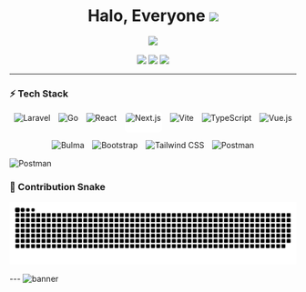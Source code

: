 <h1 align="center">
  Halo, Everyone <img src="https://raw.githubusercontent.com/KarboLennon/KarboLennon/main/assets/wave.gif" width="30" />
</h1>

<p align="center">
  <img src="https://readme-typing-svg.herokuapp.com?duration=3000&pause=800&center=true&vCenter=true&lines=Full-Stack+Developer;Laravel+%7C+Go+%7C+React+%7C+Next.js;Loves+Clean+Code;Always+Learning" />
</p>

<p align="center">
  <!-- Badges -->
  <a href="https://github.com/KarboLennon"><img src="https://img.shields.io/badge/GitHub-000?style=for-the-badge&logo=github" /></a>
  <a href="mailto:youremail@example.com"><img src="https://img.shields.io/badge/Email-444?style=for-the-badge&logo=gmail" /></a>
  <a href="https://www.linkedin.com/in/karbolennon/"><img src="https://img.shields.io/badge/LinkedIn-0e76a8?style=for-the-badge&logo=linkedin&logoColor=white" /></a>
</p>

---

### ⚡ Tech Stack
<div align="center">
  <div style="display:flex; flex-wrap:wrap; align-items:center; justify-content:center; gap:14px;">
    <img src="https://cdn.jsdelivr.net/gh/devicons/devicon/icons/laravel/laravel-original.svg" alt="Laravel" title="Laravel" style="height:clamp(22px, 4vw, 32px);" />
        <img src="https://cdn.jsdelivr.net/gh/devicons/devicon/icons/go/go-original.svg" alt="Go" title="Go" style="height:clamp(22px, 4vw, 32px);" />
            <img src="https://cdn.jsdelivr.net/gh/devicons/devicon/icons/react/react-original.svg" alt="React" title="React" style="height:clamp(22px, 4vw, 32px);" />
                <img src="https://cdn.jsdelivr.net/gh/devicons/devicon/icons/nextjs/nextjs-original.svg" alt="Next.js" title="Next.js" style="height:clamp(22px, 4vw, 32px); background:#fff; border-radius:6px; padding:2px;" />
    <img src="https://cdn.jsdelivr.net/gh/devicons/devicon/icons/vite/vite-original.svg" alt="Vite" title="Vite" style="height:clamp(22px, 4vw, 32px);" />
    <img src="https://cdn.jsdelivr.net/gh/devicons/devicon/icons/typescript/typescript-original.svg" alt="TypeScript" title="TypeScript" style="height:clamp(22px, 4vw, 32px);" />
    <img src="https://cdn.jsdelivr.net/gh/devicons/devicon/icons/vuejs/vuejs-original.svg" alt="Vue.js" title="Vue.js" style="height:clamp(22px, 4vw, 32px);" />
    <img src="https://cdn.jsdelivr.net/gh/devicons/devicon/icons/bulma/bulma-plain.svg" alt="Bulma" title="Bulma" style="height:clamp(22px, 4vw, 32px);" />
    <img src="https://cdn.jsdelivr.net/gh/devicons/devicon/icons/bootstrap/bootstrap-original.svg" alt="Bootstrap" title="Bootstrap" style="height:clamp(22px, 4vw, 32px);" />
    <img src="https://cdn.jsdelivr.net/gh/devicons/devicon@latest/icons/tailwindcss/tailwindcss-original.svg" alt="Tailwind CSS" title="Tailwind CSS" style="height:clamp(22px, 4vw, 32px);" />
    <img src="https://cdn.jsdelivr.net/gh/devicons/devicon/icons/postman/postman-original.svg" alt="Postman" title="Postman" style="height:clamp(22px, 4vw, 32px);" />
  </div>
</div>

            
  <!-- Tools -->
  <img height="28" src="https://cdn.jsdelivr.net/gh/devicons/devicon/icons/postman/postman-original.svg" alt="Postman" />
</p>

### 🐍 Contribution Snake
<p align="center">
  <img src="https://raw.githubusercontent.com/KarboLennon/KarboLennon/snake/snake.svg" alt="snake animation" />
</p>
---

<picture>
  <source media="(prefers-color-scheme: dark)" srcset="https://raw.githubusercontent.com/KarboLennon/KarboLennon/main/assets/banner-dark.gif">
  <source media="(prefers-color-scheme: light)" srcset="https://raw.githubusercontent.com/KarboLennon/KarboLennon/main/assets/banner-light.gif">
  <img alt="banner" src="https://raw.githubusercontent.com/KarboLennon/KarboLennon/main/assets/banner-light.gif">
</picture>
